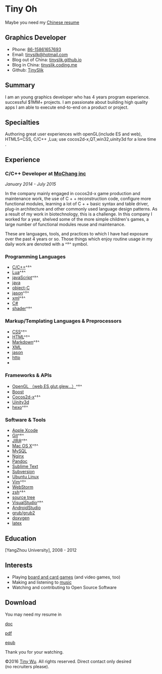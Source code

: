 Tiny Oh
=============
Maybe you need my [Chinese resume](http://tinyslik.coding.me/resume)

Graphics Developer
-----------------------

- Phone: [86-15861657693](tel://86-15861657693)
- Email: <tinysilk@hotmail.com>
- Blog out of China: [tinyslik.github.io](http://tinyslik.github.io)
- Blog in China: [tinyslik.coding.me](http://tinyslik.coding.me)
- Github: [TinySlik](http://github.com/TinySlik)


Summary
-------

I am an young graphics developer who has 4 years program experience.
successful $1MM+ projects. I am passionate about building high quality apps 
I am able to execute end-to-end on a product or project.


Specialties
-----------

Authoring great user experiences with openGL(include ES and web), HTML5+CSS, C/C++ ,Lua;
use cocos2d-x,QT,win32,uinity3d for a lone time .

Experience
----------

### **C/C++ Developer** at [MoChang inc](https://www.mochang.net/)

*January 2014 - July 2015*

In the company mainly engaged in cocos2d-x game production and maintenance work, the use of C + + reconstruction code, configure more functional modules, learning a lot of C + + basic syntax and table driver, plug-in architecture and other commonly used language design patterns. As a result of my work in biotechnology, this is a challenge. In this company I worked for a year, shelved some of the more simple children's games, a large number of functional modules reuse and maintenance.




These are languages, tools, and practices to which I have had exposure over the
past 4 years or so. Those things which enjoy routine usage in my daily work are
denoted with a ^†^ symbol.

### Programming Languages

- [C/C++]()^†^
- [Lua]()^†^
- [javaScript]()^†^
- [java]()
- [object-C]()
- [jason]()^†^
- [xml]()^†^
- [C#]()
- [shader]()^†^

### Markup/Templating Languages & Preprocessors

- [CSS](http://www.w3.org/Style/CSS/Overview.en.html)^†^
- [HTML](http://developers.whatwg.org)^†^
- [Markdown](http://daringfireball.net/projects/markdown)^†^
- [XML]()
- [jason]()
- [http]()
- 
### Frameworks & APIs

- [OpenGL （web,ES,glut,glew…）]()^†^
- [Boost]()
- [Cocos2d-x]()^†^
- [Uinity3d]()
- [hexo]()^†^

### Software & Tools

- [Apple Xcode](http://developer.apple.com)
- [Git](http://git-scm.com)^†^
- [JIRA](http://atlassian.com/software/jira)^†^
- [Mac OS X](http://apple.com/macosx)^†^
- [MySQL](http://mysql.com)
- [Nginx](http://wiki.nginx.org)
- [Pandoc](http://johnmacfarlane.net/pandoc)
- [Sublime Text](http://www.sublimetext.com)
- [Subversion](http://svn.apache.org)
- [Ubuntu Linux](http://ubuntu.com)
- [Vim](http://www.vim.org)^†^
- [WebStorm](http://jetbrains.com/webstorm)
- [zsh](http://www.zsh.org)^†^
- [source tree]()
- [VisualStudio]()^†^
- [AndroidStudio]()
- [grub/grub2]()
- [doxygen]()
- [latex]()

Education
---------

[YangZhou University], 2008 - 2012

Interests
---------

- Playing [board and card games](http://boardgamegeek.com/user/smtudor) (and video games, too)
- Making and listening to [music](http://www.rdio.com/people/smtudor)
- Watching and contributing to Open Source Software

Download
---------

You may need my resume in 

[doc](https://github.com/TinySlik/resume/raw/master/resume.docx)

[pdf](https://github.com/TinySlik/resume/raw/master/resume.pdf)

[epub](https://github.com/TinySlik/resume/raw/master/resume.epub)

Thank you for your watching.

©2016 [Tiny Wu](http://tinyslik.github.io/resume). All rights reserved. Direct contact only desired (no&nbsp;recruiters&nbsp;please).
